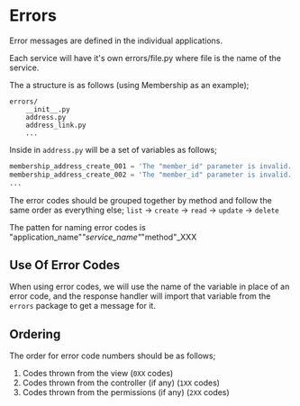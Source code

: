 # Errors

Error messages are defined in the individual applications.

Each service will have it's own errors/file.py where file is the name of the service. 

The a structure is as follows (using Membership as an example);
```
errors/
    __init__.py
    address.py
    address_link.py
    ...
```

Inside in `address.py` will be a set of variables as follows;

```python
membership_address_create_001 = 'The "member_id" parameter is invalid. "member_id" should be an integer'
membership_address_create_002 = 'The "member_id" parameter is invalid. "member_id" does not correspond with a valid Member'
...
```

The error codes should be grouped together by method and follow the same order as everything else; `list` -> `create` -> `read` -> `update` -> `delete`

The patten for naming error codes is "application_name"_"service_name"_"method"_XXX


## Use Of Error Codes
When using error codes, we will use the name of the variable in place of an error code, and the response handler will import that variable from the `errors` package to get a message for it.

## Ordering
The order for error code numbers should be as follows;

1. Codes thrown from the view (`0XX` codes)
2. Codes thrown from the controller (if any) (`1XX` codes)
3. Codes thrown from the permissions (if any) (`2XX` codes)


